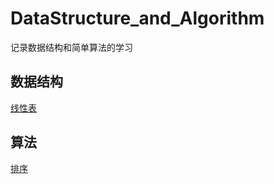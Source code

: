 # DataStructure_and_Algorithm
记录数据结构和简单算法的学习

## 数据结构
[线性表](/List/README.md)

## 算法
[排序](/Sort/README.md)